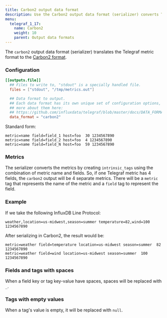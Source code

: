 ```yaml
---
title: Carbon2 output data format
description: Use the Carbon2 output data format (serializer) converts Telegraf metrics into  the Carbon2 format.
menu:
  telegraf_1_17:
    name: Carbon2
    weight: 10
    parent: Output data formats
---
```


The `carbon2` output data format (serializer) translates the Telegraf metric format to the [Carbon2 format](http://metrics20.org/implementations/).

### Configuration

```toml
[[outputs.file]]
  ## Files to write to, "stdout" is a specially handled file.
  files = ["stdout", "/tmp/metrics.out"]

  ## Data format to output.
  ## Each data format has its own unique set of configuration options, read
  ## more about them here:
  ## https://github.com/influxdata/telegraf/blob/master/docs/DATA_FORMATS_OUTPUT.md
  data_format = "carbon2"
```

Standard form:

```
metric=name field=field_1 host=foo  30 1234567890
metric=name field=field_2 host=foo  4 1234567890
metric=name field=field_N host=foo  59 1234567890
```

### Metrics

The serializer converts the metrics by creating `intrinsic_tags` using the combination of metric name and fields.  So, if one Telegraf metric has 4 fields, the `carbon2` output will be 4 separate metrics. There will be a `metric` tag that represents the name of the metric and a `field` tag to represent the field.

### Example

If we take the following InfluxDB Line Protocol:

```
weather,location=us-midwest,season=summer temperature=82,wind=100 1234567890
```

After serializing in Carbon2, the result would be:

```
metric=weather field=temperature location=us-midwest season=summer  82 1234567890
metric=weather field=wind location=us-midwest season=summer  100 1234567890
```

### Fields and tags with spaces

When a field key or tag key-value have spaces, spaces will be replaced with `_`.

### Tags with empty values

When a tag's value is empty, it will be replaced with `null`.
